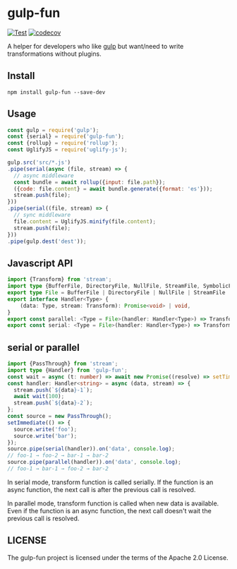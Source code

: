 # gulp-fun

[![Test](https://github.com/kei-ito/gulp-fun/actions/workflows/test.yml/badge.svg)](https://github.com/kei-ito/gulp-fun/actions/workflows/test.yml)
[![codecov](https://codecov.io/gh/kei-ito/gulp-fun/branch/master/graph/badge.svg)](https://codecov.io/gh/kei-ito/gulp-fun)

A helper for developers who like [gulp](https://www.npmjs.com/package/gulp) but want/need to write transformations without plugins.

## Install

```
npm install gulp-fun --save-dev
```

## Usage

```javascript
const gulp = require('gulp');
const {serial} = require('gulp-fun');
const {rollup} = require('rollup');
const UglifyJS = require('uglify-js');

gulp.src('src/*.js')
.pipe(serial(async (file, stream) => {
  // async middleware
  const bundle = await rollup({input: file.path});
  ({code: file.content} = await bundle.generate({format: 'es'}));
  stream.push(file);
}))
.pipe(serial((file, stream) => {
  // sync middleware
  file.content = UglifyJS.minify(file.content);
  stream.push(file);
}))
.pipe(gulp.dest('dest'));
```

## Javascript API

```typescript
import {Transform} from 'stream';
import type {BufferFile, DirectoryFile, NullFile, StreamFile, SymbolicFile} from 'vinyl';
export type File = BufferFile | DirectoryFile | NullFile | StreamFile | SymbolicFile;
export interface Handler<Type> {
    (data: Type, stream: Transform): Promise<void> | void,
}
export const parallel: <Type = File>(handler: Handler<Type>) => Transform;
export const serial: <Type = File>(handler: Handler<Type>) => Transform;
```

## serial or parallel

```typescript
import {PassThrough} from 'stream';
import type {Handler} from 'gulp-fun';
const wait = async (t: number) => await new Promise((resolve) => setTimeout(resolve, t));
const handler: Handler<string> = async (data, stream) => {
  stream.push(`${data}-1`);
  await wait(100);
  stream.push(`${data}-2`);
};
const source = new PassThrough();
setImmediate(() => {
  source.write('foo');
  source.write('bar');
});
source.pipe(serial(handler)).on('data', console.log);
// foo-1 → foo-2 → bar-1 → bar-2
source.pipe(parallel(handler)).on('data', console.log);
// foo-1 → bar-1 → foo-2 → bar-2
```

In serial mode, transform function is called serially.
If the function is an async function,
the next call is after the previous call is resolved.

In parallel mode, transform function is called when new data is available.
Even if the function is an async function,
the next call doesn't wait the previous call is resolved.

## LICENSE

The gulp-fun project is licensed under the terms of the Apache 2.0 License.

